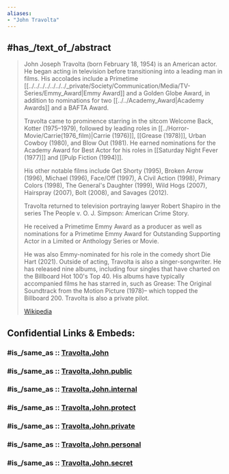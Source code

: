 ```yaml
---
aliases:
- "John Travolta"
---
```


## #has_/text_of_/abstract 

> John Joseph Travolta (born February 18, 1954) is an American actor. 
> He began acting in television before transitioning into a leading man in films. 
> His accolades include a Primetime [[../../../../../../../_private/Society/Communication/Media/TV-Series/Emmy_Award|Emmy Award]] and a Golden Globe Award, 
> in addition to nominations for two [[../../Academy_Award|Academy Awards]] and a BAFTA Award.
>
> Travolta came to prominence starring in the sitcom Welcome Back, Kotter (1975–1979), 
> followed by leading roles in [[../Horror-Movie/Carrie(1976_film)|Carrie (1976)]], [[Grease (1978)]], Urban Cowboy (1980), and Blow Out (1981). 
> He earned nominations for the Academy Award for Best Actor 
> for his roles in [[Saturday Night Fever (1977)]] and [[Pulp Fiction (1994)]]. 
> 
> His other notable films include Get Shorty (1995), Broken Arrow (1996), Michael (1996), 
> Face/Off (1997), A Civil Action (1998), Primary Colors (1998), The General's Daughter (1999), 
> Wild Hogs (2007), Hairspray (2007), Bolt (2008), and Savages (2012).
>
> Travolta returned to television portraying lawyer Robert Shapiro 
> in the series The People v. O. J. Simpson: American Crime Story. 
> 
> He received a Primetime Emmy Award as a producer 
> as well as nominations for a Primetime Emmy Award for Outstanding Supporting Actor 
> in a Limited or Anthology Series or Movie. 
> 
> He was also Emmy-nominated for his role in the comedy short Die Hart (2021). 
> Outside of acting, Travolta is also a singer-songwriter. 
> He has released nine albums, 
> including four singles that have charted on the Billboard Hot 100's Top 40. 
> His albums have typically accompanied films he has starred in, 
> such as Grease: The Original Soundtrack from the Motion Picture (1978)–
> which topped the Billboard 200. Travolta is also a private pilot.
>
> [Wikipedia](https://en.wikipedia.org/wiki/John%20Travolta)


## Confidential Links & Embeds: 

### #is_/same_as :: [Travolta,John](/_Standards/Society/Communication/Media/Movie/Movie-Genre/Movie-Director/Travolta,John.md) 

### #is_/same_as :: [Travolta,John.public](/_public/Society/Communication/Media/Movie/Movie-Genre/Movie-Director/Travolta,John.public.md) 

### #is_/same_as :: [Travolta,John.internal](/_internal/Society/Communication/Media/Movie/Movie-Genre/Movie-Director/Travolta,John.internal.md) 

### #is_/same_as :: [Travolta,John.protect](/_protect/Society/Communication/Media/Movie/Movie-Genre/Movie-Director/Travolta,John.protect.md) 

### #is_/same_as :: [Travolta,John.private](/_private/Society/Communication/Media/Movie/Movie-Genre/Movie-Director/Travolta,John.private.md) 

### #is_/same_as :: [Travolta,John.personal](/_personal/Society/Communication/Media/Movie/Movie-Genre/Movie-Director/Travolta,John.personal.md) 

### #is_/same_as :: [Travolta,John.secret](/_secret/Society/Communication/Media/Movie/Movie-Genre/Movie-Director/Travolta,John.secret.md)

